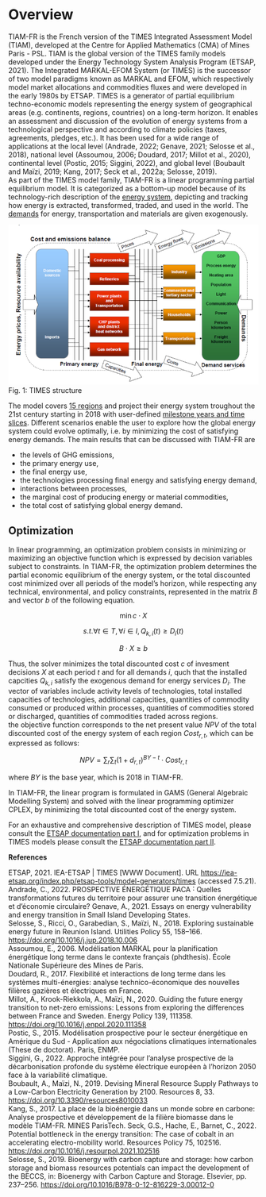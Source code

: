 # Overview

TIAM-FR is the French version of the TIMES Integrated Assessment Model (TIAM), developed at the Centre for Applied Mathematics (CMA) of Mines Paris - PSL. TIAM is the global version of the TIMES family models developed under the Energy Technology System Analysis Program (ETSAP, 2021). The Integrated MARKAL-EFOM System (or TIMES) is the successor of two model 
paradigms known as MARKAL and EFOM, which respectively model market allocations and commodities fluxes and were developed in the early 1980s by 
ETSAP. TIMES is a generator of partial equilibrium techno-economic models representing the energy system of geographical areas (e.g. continents, regions, countries) on
a long-term horizon. It enables an assessment and discussion of the evolution of energy systems from a technological perspective and according
to climate policies (taxes, agreements, pledges, etc.). It has been used for a wide range of applications at the local level
(Andrade, 2022; Genave, 2021; Selosse et al., 2018), national level (Assoumou, 2006; Doudard, 2017; Millot et al., 2020),
continental level (Postic, 2015; Siggini, 2022), and global level (Boubault and Maïzi, 2019; Kang, 2017; Seck et al., 2022a; Selosse, 2019).  
As part of the TIMES model family, TIAM-FR is a linear programming partial equilibrium model. It is categorized as a bottom-up model because of 
its technology-rich description of the [energy system](../sectoral-coverage/index.md), depicting and tracking how energy is extracted, transformed, traded, and used in the world. The [demands](../demands/index.md) for energy, transportation and materials are given exogenously.

![TIMES structure](images/Times_IO.png)  
Fig. 1: TIMES structure

The model covers [15 regions](../spatial-representation/index.md) and project their energy system troughout the 21st century starting in 2018 with user-defined [milestone years and time slices](../time-representation/index.md). Different scenarios enable the user to explore how the global energy system could evolve optimally, i.e. by minimizing the cost of satisfying energy demands. The main results that can be discussed with TIAM-FR are 
+ the levels of GHG emissions, 
+ the primary energy use,
+ the final energy use,
+ the technologies processing final energy and satisfying energy demand,
+ interactions between processes,
+ the marginal cost of producing energy or material commodities,
+ the total cost of satisfying global energy demand.

## Optimization

In linear programming, an optimization problem consists in minimizing or maximizing an objective function which is expressed by decision variables subject to constraints. In TIAM-FR, the optimization problem determines the partial economic equilibrium  of the energy system, or the total discounted cost minimized over all periods of the model’s horizon, while respecting any technical, environmental, and policy constraints, represented in the matrix $B$ and vector $b$ of the following equation.

$$
\min c \cdot X
$$

$$
s.t. \forall t \in T, \forall i \in I, Q_{k,i} (t) \geq D_i (t)
$$

$$
B \cdot X \geq b
$$

Thus, the solver minimizes the total discounted cost $c$ of invesment decisions $X$ at each period $t$ and for all demands $i$, quch that the installed capcities $Q_{k,i}$ satisfy the exogenous demand for energy services $D_i$. The vector of variables include activity levels of technologies, total installed capacities of technologies, additional capacities, quantities of commodity consumed or produced within processes, quantities of commodities stored or discharged, quantities of commodities traded across regions.  
the objective function corresponds to the net present value $NPV$ of the total discounted cost of the energy system of each region $Cost_{r,t}$, which can be expressed as follows:

$$
NPV = \sum_r \sum_t (1+d_{r,t})^{BY-t} \cdot Cost_{r,t} 
$$

where $BY$ is the base year, which is 2018 in TIAM-FR.

In TIAM-FR, the linear program is formulated in GAMS (General Algebraic Modelling System) and solved with the linear programming optimizer CPLEX, by 
minimizing the total discounted cost of the energy system. 

For an exhaustive and comprehensive description of TIMES model, please consult the [ETSAP documentation part I](https://github.com/etsap-TIMES/TIMES_Documentation/blob/master/Documentation_for_the_TIMES_Model-Part-I.pdf), and for optimization problems in TIMES models please consult the [ETSAP documentation part II](https://github.com/etsap-TIMES/TIMES_Documentation/blob/master/Documentation_for_the_TIMES_Model-Part-II.pdf).

**References**

ETSAP, 2021. IEA-ETSAP | TIMES [WWW Document]. URL https://iea-etsap.org/index.php/etsap-tools/model-generators/times (accessed 7.5.21).  
Andrade, C., 2022. PROSPECTIVE ÉNERGÉTIQUE PACA ˸ Quelles transformations futures du territoire pour assurer une transition énergétique et d’économie circulaire?
Genave, A., 2021. Essays on energy vulnerability and energy transition in Small Island Developing States.  
Selosse, S., Ricci, O., Garabedian, S., Maïzi, N., 2018. Exploring sustainable energy future in Reunion Island. Utilities Policy 55, 158–166. https://doi.org/10.1016/j.jup.2018.10.006  
Assoumou, E., 2006. Modélisation MARKAL pour la planification énergétique long terme dans le contexte français (phdthesis). École Nationale Supérieure des Mines de Paris.  
Doudard, R., 2017. Flexibilité et interactions de long terme dans les systèmes multi-énergies: analyse technico-économique des nouvelles filières gazières et électriques en France.  
Millot, A., Krook-Riekkola, A., Maïzi, N., 2020. Guiding the future energy transition to net-zero emissions: Lessons from exploring the differences between France and Sweden. Energy Policy 139, 111358. https://doi.org/10.1016/j.enpol.2020.111358  
Postic, S., 2015. Modélisation prospective pour le secteur énergétique en Amérique du Sud - Application aux négociations climatiques internationales (These de doctorat). Paris, ENMP.  
Siggini, G., 2022. Approche intégrée pour l’analyse prospective de la décarbonisation profonde du système électrique européen à l’horizon 2050 face à la variabilité climatique.  
Boubault, A., Maïzi, N., 2019. Devising Mineral Resource Supply Pathways to a Low-Carbon Electricity Generation by 2100. Resources 8, 33. https://doi.org/10.3390/resources8010033  
Kang, S., 2017. La place de la bioénergie dans un monde sobre en carbone: Analyse prospective et développement de la filière biomasse dans le modèle TIAM-FR. MINES ParisTech.
Seck, G.S., Hache, E., Barnet, C., 2022. Potential bottleneck in the energy transition: The case of cobalt in an accelerating electro-mobility world. Resources Policy 75, 102516. https://doi.org/10.1016/j.resourpol.2021.102516  
Selosse, S., 2019. Bioenergy with carbon capture and storage: how carbon storage and biomass resources potentials can impact the development of the BECCS, in: Bioenergy with Carbon Capture and Storage. Elsevier, pp. 237–256. https://doi.org/10.1016/B978-0-12-816229-3.00012-0  
